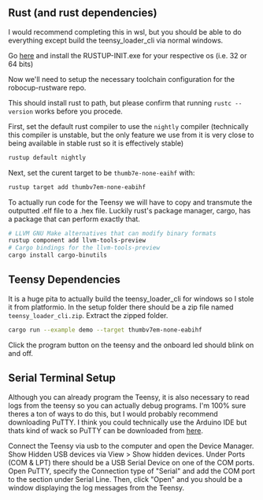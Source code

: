 ## Rust (and rust dependencies)

I would recommend completing this in wsl, but you should be able to do everything except build the teensy_loader_cli via normal windows.

Go [here](https://www.rust-lang.org/tools/install) and install the RUSTUP-INIT.exe for your respective os (i.e. 32 or 64 bits)

Now we'll need to setup the necessary toolchain configuration for the robocup-rustware repo.

This should install rust to path, but please confirm that running `rustc --version` works before you procede.

First, set the default rust compiler to use the `nightly` compiler (technically this compiler is unstable, but the only feature we use from it is very close to being available in stable rust so it is effectively stable)

```sh
rustup default nightly
```

Next, set the curent target to be `thumb7e-none-eaihf` with:

```sh
rustup target add thumbv7em-none-eabihf
```

To actually run code for the Teensy we will have to copy and transmute the outputted .elf file to a .hex file. Luckily rust's package manager, cargo, has a package that can perform exactly that.

```sh
# LLVM GNU Make alternatives that can modify binary formats
rustup component add llvm-tools-preview
# Cargo bindings for the llvm-tools-preview
cargo install cargo-binutils
```

## Teensy Dependencies

It is a huge pita to actually build the teensy_loader_cli for windows so I stole it from platformio. In the setup folder there should be a zip file named `teensy_loader_cli.zip`. Extract the zipped folder.

```sh
cargo run --example demo --target thumbv7em-none-eabihf
```

Click the program button on the teensy and the onboard led should blink on and off.

## Serial Terminal Setup

Although you can already program the Teensy, it is also necessary to read logs from the teensy so you can actually debug programs. I'm 100% sure theres a ton of ways to do this, but I would probably recommend downloading PuTTY. I think you could technically use the Arduino IDE but thats kind of wack so PuTTY can be downloaded from [here](https://www.chiark.greenend.org.uk/~sgtatham/putty/latest.html).

Connect the Teensy via usb to the computer and open the Device Manager. Show Hidden USB devices via View > Show hidden devices. Under Ports (COM & LPT) there should be a USB Serial Device on one of the COM ports. Open PuTTY, specify the Connection type of "Serial" and add the COM port to the section under Serial Line. Then, click "Open" and you should be a window displaying the log messages from the Teensy.

